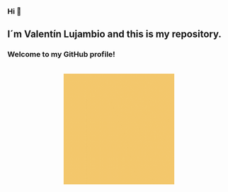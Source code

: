 ### Hi 👋
## I´m Valentín Lujambio and this is my repository. 
### Welcome to my GitHub profile!

<br/>
<div align="center" >
<img src="https://github.com/pachulujambio/pachulujambio/blob/main/Hi!.gif" alt="Valentin Lujambio"  width="250" height="250"/>
</div>
<br/>

